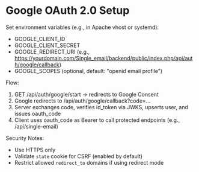 # Google OAuth 2.0 Setup

Set environment variables (e.g., in Apache vhost or systemd):

- GOOGLE_CLIENT_ID
- GOOGLE_CLIENT_SECRET
- GOOGLE_REDIRECT_URI (e.g., https://yourdomain.com/Single_email/backend/public/index.php/api/auth/google/callback)
- GOOGLE_SCOPES (optional, default: "openid email profile")

Flow:
1. GET /api/auth/google/start -> redirects to Google Consent
2. Google redirects to /api/auth/google/callback?code=...
3. Server exchanges code, verifies id_token via JWKS, upserts user, and issues oauth_code
4. Client uses oauth_code as Bearer to call protected endpoints (e.g., /api/single-email)

Security Notes:
- Use HTTPS only
- Validate `state` cookie for CSRF (enabled by default)
- Restrict allowed `redirect_to` domains if using redirect mode
